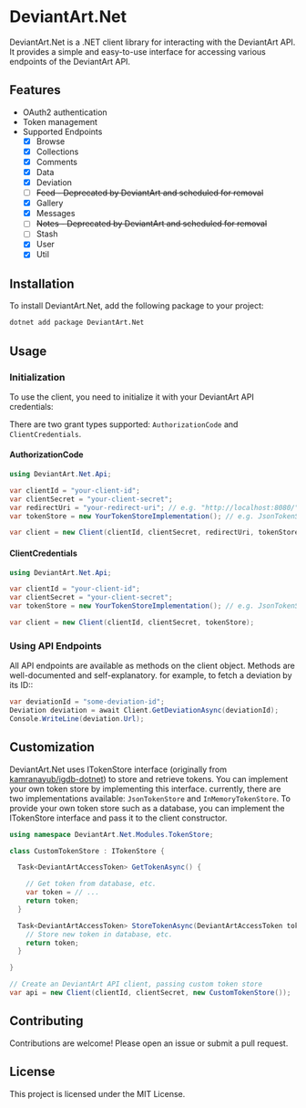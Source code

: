 # DeviantArt.Net

DeviantArt.Net is a .NET client library for interacting with the DeviantArt API. 
It provides a simple and easy-to-use interface for accessing various endpoints of the DeviantArt API.

## Features

- OAuth2 authentication
- Token management
- Supported Endpoints
    - [x] Browse
    - [x] Collections
    - [x] Comments
    - [x] Data
    - [x] Deviation
    - [ ] ~~Feed  - Deprecated by DeviantArt and scheduled for removal~~
    - [x] Gallery
    - [x] Messages
    - [ ] ~~Notes - Deprecated by DeviantArt and scheduled for removal~~
    - [ ] Stash
    - [x] User
    - [x] Util

## Installation

To install DeviantArt.Net, add the following package to your project:

```sh
dotnet add package DeviantArt.Net
```

## Usage

### Initialization

To use the client, you need to initialize it with your DeviantArt API credentials:

There are two grant types supported: `AuthorizationCode` and `ClientCredentials`.

#### AuthorizationCode
```csharp
using DeviantArt.Net.Api;

var clientId = "your-client-id";
var clientSecret = "your-client-secret";
var redirectUri = "your-redirect-uri"; // e.g. "http://localhost:8080/"
var tokenStore = new YourTokenStoreImplementation(); // e.g. JsonTokenStore

var client = new Client(clientId, clientSecret, redirectUri, tokenStore);
```

#### ClientCredentials
```csharp
using DeviantArt.Net.Api;

var clientId = "your-client-id";
var clientSecret = "your-client-secret";
var tokenStore = new YourTokenStoreImplementation(); // e.g. JsonTokenStore

var client = new Client(clientId, clientSecret, tokenStore);
```

### Using API Endpoints

All API endpoints are available as methods on the client object.
Methods are well-documented and self-explanatory.
for example, to fetch a deviation by its ID::

```csharp
var deviationId = "some-deviation-id";
Deviation deviation = await Client.GetDeviationAsync(deviationId);
Console.WriteLine(deviation.Url);
```

## Customization
DeviantArt.Net uses ITokenStore interface (originally from [kamranayub/igdb-dotnet](https://github.com/kamranayub/igdb-dotnet?tab=readme-ov-file#custom-token-management)) to store and retrieve tokens. You can implement your own token store by implementing this interface.
currently, there are two implementations available: `JsonTokenStore` and `InMemoryTokenStore`.
To provide your own token store such as a database, you can implement the ITokenStore interface and pass it to the client constructor.

```csharp
using namespace DeviantArt.Net.Modules.TokenStore;

class CustomTokenStore : ITokenStore {

  Task<DeviantArtAccessToken> GetTokenAsync() {

    // Get token from database, etc.
    var token = // ...
    return token;
  }

  Task<DeviantArtAccessToken> StoreTokenAsync(DeviantArtAccessToken token) {
    // Store new token in database, etc.
    return token;
  }

}

// Create an DeviantArt API client, passing custom token store
var api = new Client(clientId, clientSecret, new CustomTokenStore());
```
## Contributing

Contributions are welcome! Please open an issue or submit a pull request.

## License

This project is licensed under the MIT License.
